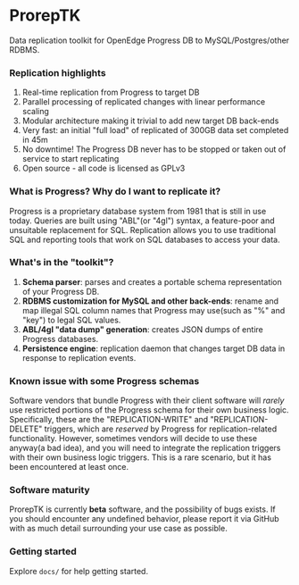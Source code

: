 # ProrepTK
Data replication toolkit for OpenEdge Progress DB to MySQL/Postgres/other RDBMS.

### Replication highlights
1. Real-time replication from Progress to target DB
2. Parallel processing of replicated changes with linear performance scaling
3. Modular architecture making it trivial to add new target DB back-ends
4. Very fast: an initial "full load" of replicated of 300GB data set completed in 45m
5. No downtime! The Progress DB never has to be stopped or taken out of service to start replicating
6. Open source - all code is licensed as GPLv3

### What is Progress? Why do I want to replicate it?
Progress is a proprietary database system from 1981 that is still in use today. Queries are built using "ABL"(or "4gl") syntax, a feature-poor and unsuitable replacement for SQL. Replication allows you to use traditional SQL and reporting tools that work on SQL databases to access your data.

### What's in the "toolkit"?
1. **Schema parser**: parses and creates a portable schema representation of your Progress DB.
2. **RDBMS customization for MySQL and other back-ends**: rename and map illegal SQL column names that Progress may use(such as "%" and "key") to legal SQL values.
3. **ABL/4gl "data dump" generation**: creates JSON dumps of entire Progress databases.
4. **Persistence engine**: replication daemon that changes target DB data in response to replication events.

### Known issue with some Progress schemas
Software vendors that bundle Progress with their client software will *rarely* use restricted portions of the Progress schema for their own business logic. Specifically, these are the "REPLICATION-WRITE" and "REPLICATION-DELETE" triggers, which are *reserved* by Progress for replication-related functionality. However, sometimes vendors will decide to use these anyway(a bad idea), and you will need to integrate the replication triggers with their own business logic triggers. This is a rare scenario, but it has been encountered at least once.

### Software maturity
ProrepTK is currently **beta** software, and the possibility of bugs exists. If you should encounter any undefined behavior, please report it via GitHub with as much detail surrounding your use case as possible.

### Getting started
Explore `docs/` for help getting started.
